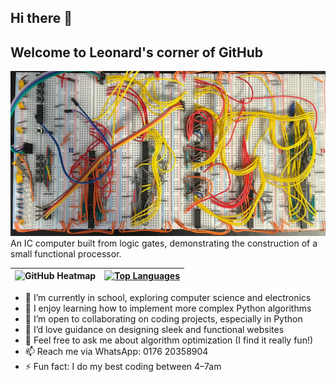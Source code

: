 ## Hi there 👋
## Welcome to Leonard's corner of GitHub

![](cover_image.jpeg)
An IC computer built from logic gates, demonstrating the construction of a small functional processor.

| ![GitHub Heatmap](https://leetcard.jacoblin.cool/leonard-roepcke?theme=dark&font=Noto%20Sans%20Medefaidrin&ext=heatmap) | [![Top Languages](https://github-readme-stats.vercel.app/api/top-langs/?username=leonard-roepcke&layout=compact&theme=radical)](https://github.com/leonard-roepcke) |
|---|---|


- 🔭 I’m currently in school, exploring computer science and electronics
- 🌱 I enjoy learning how to implement more complex Python algorithms
- 👯 I’m open to collaborating on coding projects, especially in Python
- 🤔 I’d love guidance on designing sleek and functional websites
- 💬 Feel free to ask me about algorithm optimization (I find it really fun!)
- 📫 Reach me via WhatsApp: 0176 20358904
- ⚡ Fun fact: I do my best coding between 4–7am
